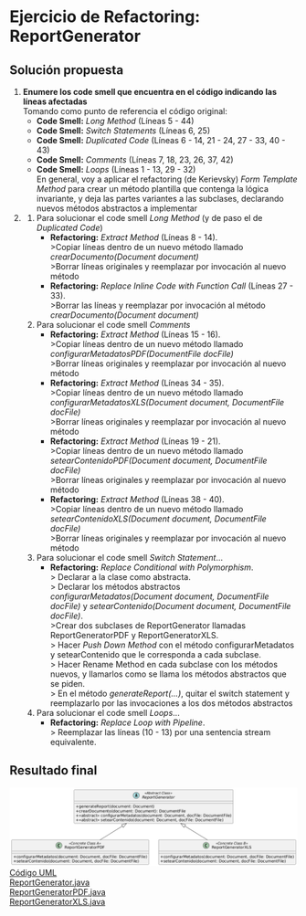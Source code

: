 # Ejercicio de Refactoring: ReportGenerator
## Solución propuesta
1. **Enumere los code smell que encuentra en el código indicando las líneas afectadas**
 <br>Tomando como punto de referencia el código original:
   - **Code Smell:** _Long Method_ (Líneas 5 - 44)
   - **Code Smell:** _Switch Statements_ (Líneas 6, 25)
   - **Code Smell:** _Duplicated Code_ (Líneas 6 - 14, 21 - 24, 27 - 33, 40 - 43)
   - **Code Smell:** _Comments_ (Líneas 7, 18, 23, 26, 37, 42)
   - **Code Smell:** _Loops_ (Líneas 1 - 13, 29 - 32)
  <br>En general, voy a aplicar el refactoring (de Kerievsky) _Form Template Method_ para crear un método plantilla que contenga la lógica invariante, y deja las partes variantes a las subclases, declarando nuevos métodos abstractos a implementar
2. 1. Para solucionar el code smell _Long Method_ (y de paso el de _Duplicated Code_)
      - **Refactoring:** _Extract Method_ (Líneas 8 - 14). <br>>Copiar líneas dentro de un nuevo método llamado _crearDocumento(Document document)_ <br>>Borrar líneas originales y reemplazar por invocación al nuevo método
      - **Refactoring:** _Replace Inline Code with Function Call_ (Líneas 27 - 33). <br>>Borrar las líneas y reemplazar por invocación al método _crearDocumento(Document document)_
   2. Para solucionar el code smell _Comments_
      - **Refactoring:** _Extract Method_ (Líneas 15 - 16). <br>>Copiar líneas dentro de un nuevo método llamado _configurarMetadatosPDF(DocumentFile docFile)_ <br>>Borrar líneas originales y reemplazar por invocación al nuevo método
      - **Refactoring:** _Extract Method_ (Líneas 34 - 35). <br>>Copiar líneas dentro de un nuevo método llamado _configurarMetadatosXLS(Document document, DocumentFile docFile)_ <br>>Borrar líneas originales y reemplazar por invocación al nuevo método
      - **Refactoring:** _Extract Method_ (Líneas 19 - 21). <br>>Copiar líneas dentro de un nuevo método llamado _setearContenidoPDF(Document document, DocumentFile docFile)_ <br>>Borrar líneas originales y reemplazar por invocación al nuevo método
      - **Refactoring:** _Extract Method_ (Líneas 38 - 40). <br>>Copiar líneas dentro de un nuevo método llamado _setearContenidoXLS(Document document, DocumentFile docFile)_ <br>>Borrar líneas originales y reemplazar por invocación al nuevo método
   3. Para solucionar el code smell _Switch Statement_...
      - **Refactoring:** _Replace Conditional with Polymorphism_. <br>> Declarar a la clase como abstracta. <br>> Declarar los métodos abstractos _configurarMetadatos(Document document, DocumentFile docFile)_ y _setearContenido(Document document, DocumentFile docFile)_. <br>>Crear dos subclases de ReportGenerator llamadas ReportGeneratorPDF y ReportGeneratorXLS. <br>> Hacer _Push Down Method_ con el método configurarMetadatos y setearContenido que le corresponda a cada subclase. <br>> Hacer Rename Method en cada subclase con los métodos nuevos, y llamarlos como se llama los métodos abstractos que se piden. <br>> En el método _generateReport(...)_, quitar el switch statement y reemplazarlo por las invocaciones a los dos métodos abstractos
   4. Para solucionar el code smell _Loops_...
      - **Refactoring:** _Replace Loop with Pipeline_. <br>> Reemplazar las líneas (10 - 13) por una sentencia stream equivalente.
## Resultado final
![Diagrama UML](./diag_uml_sol_ref.png)<br>
[Código UML](./source_sol_ref.uml)<br>
[ReportGenerator.java](./ReportGenerator.java)<br>
[ReportGeneratorPDF.java](./ReportGeneratorPDF.java)<br>
[ReportGeneratorXLS.java](./ReportGeneratorXLS.java)<br>
